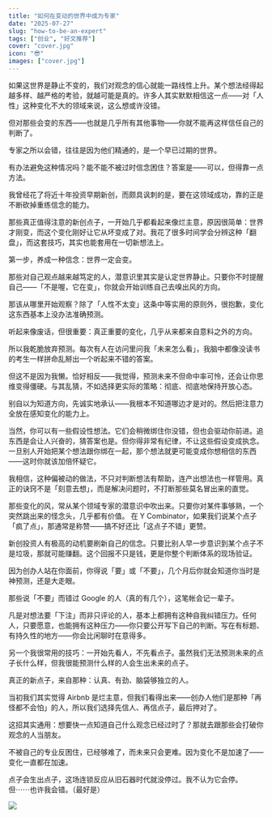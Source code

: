 ```yaml
---
title: "如何在变动的世界中成为专家"
date: "2025-07-27"
slug: "how-to-be-an-expert"
tags: ["创业", "好文推荐"]
cover: "cover.jpg"
icon: "😎"
images: ["cover.jpg"]
---
```

如果这世界是静止不变的，我们对观念的信心就能一路线性上升。某个想法经得起越多样、越严格的考验，就越可能是真的。许多人其实默默相信这一点——对「人性」这种变化不大的领域来说，这么想或许没错。



但对那些会变的东西——也就是几乎所有其他事物——你就不能再这样信任自己的判断了。



专家之所以会错，往往是因为他们精通的，是一个早已过期的世界。



有办法避免这种情况吗？能不能不被过时信念困住？答案是——可以，但得靠一点方法。



我曾经花了将近十年投资早期新创，而颇具讽刺的是，要在这领域成功，靠的正是不断砍掉重练信念的能力。



那些真正值得注意的新创点子，一开始几乎都看起来像烂主意，原因很简单：世界才刚变，而这个变化刚好让它从坏变成了对。我花了很多时间学会分辨这种「翻盘」，而这套技巧，其实也能套用在一切新想法上。



第一步，养成一种信念：世界一定会变。



那些对自己观点越来越笃定的人，潜意识里其实是认定世界静止。只要你不时提醒自己——「不是喔，它在变」，你就会开始训练自己去嗅出风的方向。



那该从哪里开始观察？除了「人性不太变」这条中等实用的原则外，很抱歉，变化这东西基本上没办法准确预测。



听起来像废话，但很重要：真正重要的变化，几乎从来都来自意料之外的方向。



所以我乾脆放弃预测。每次有人在访问里问我「未来怎么看」，我脑中都像没读书的考生一样拼命乱掰出一个听起来不错的答案。



但这不是因为我懒。恰好相反——我觉得，预测未来不但命中率可怜，还会让你思维变得僵硬。与其乱猜，不如选择更实际的策略：彻底、彻底地保持开放心态。



别自以为知道方向，先诚实地承认——我根本不知道哪边才是对的。然后把注意力全放在感知变化的能力上。



当然，你可以有一些假设性想法。它们会稍微绑住你没错，但也会驱动你前进。追东西是会让人兴奋的，猜答案也是。但你得非常有纪律，不让这些假设变成执念。
一旦别人开始把某个想法跟你绑在一起，那个想法就更可能变成你想相信的东西——这时你就该加倍怀疑它。



我相信，这种偏被动的做法，不只对判断想法有帮助，连产出想法也一样管用。真正的诀窍不是「刻意去想」，而是解决问题时，不打断那些莫名冒出来的直觉。



那些变化的风，常从某个领域专家的潜意识中吹出来。只要你对某件事够熟，一个突然跳出来的怪念头，几乎都有价值。
在 Y Combinator，如果我们说某个点子「疯了点」，那通常是称赞——搞不好还比「这点子不错」更赞。



新创投资人有极高的动机要刷新自己的信念。只要比别人早一步意识到某个点子不是垃圾，那就可能赚翻。这个回报不只是钱，更是你整个判断体系的现场验证。



因为创办人站在你面前，你得说「要」或「不要」，几个月后你就会知道你当时是神预测，还是大走眼。



那些说「不要」而错过 Google 的人（真的有几个），这笔帐会记一辈子。



凡是对想法要「下注」而非只评论的人，基本上都拥有这种自我纠错压力。任何人，只要愿意，也能拥有这种压力——你只要公开写下自己的判断。写在有标题、有持久性的地方——你会比闲聊时在意得多。



另一个我很常用的技巧：一开始先看人，不先看点子。虽然我们无法预测未来的点子长什么样，但我很能预测什么样的人会生出未来的点子。



真正的新点子，来自那种：认真、有劲、脑袋够独立的人。



当初我们其实觉得 Airbnb 是烂主意，但我们看得出来——创办人他们是那种「再怪都不会怕」的人，所以我们选择先信人、再信点子，最后押对了。



这招其实通用：想要快一点知道自己什么观念已经过时了？那就去跟那些会打破你观念的人当朋友。



不被自己的专业反困住，已经够难了，而未来只会更难。因为变化不是加速了——变化一直都在加速。



点子会生出点子，这场连锁反应从旧石器时代就没停过。我不认为它会停。
但⋯⋯也许我会错。（最好是）




![](https://prod-files-secure.s3.us-west-2.amazonaws.com/112d0858-5090-4d34-a606-b75eb8d65fd2/46476355-9cf3-4e99-9b7a-3531bc426380/1000202064.png?X-Amz-Algorithm=AWS4-HMAC-SHA256&X-Amz-Content-Sha256=UNSIGNED-PAYLOAD&X-Amz-Credential=ASIAZI2LB466V46ZTCUK%2F20250911%2Fus-west-2%2Fs3%2Faws4_request&X-Amz-Date=20250911T111020Z&X-Amz-Expires=3600&X-Amz-Security-Token=IQoJb3JpZ2luX2VjEJv%2F%2F%2F%2F%2F%2F%2F%2F%2F%2FwEaCXVzLXdlc3QtMiJGMEQCIC5fQSr42O74OMj%2FNpoRS8xyWaDRcmm3VGtc7IUPDdFmAiAOltErfuE2K%2BjTIrtMdb6QvnUe1NO7bDTSxrmtVgU6eir%2FAwgUEAAaDDYzNzQyMzE4MzgwNSIME%2FV3dQph0kseIlhVKtwDfAzMVc5VDQ%2BDdNJ7lxAZc%2FqxBXCqjyqepJYnPXtKWeqDKUcIo02tO24QVbPmHaUjC3bYjSP771K95txu5ZhPV1uL1nw%2BOsAEAzZP4pfybBwxmEUSp8mL9cvQRJR3LUjEec34xYlU96Z1GptbgZNQHjD9od9rCsp43JHMKtd5eSBNsMPGdGPwrqpfLs3F93ymHkyzyq33bGcAjHyoGPh8tQTuS0VHG3LEGJ1560rzI4yhisjJZ9Jb%2B7keMT6ppwwRVmw%2BLUoLlDgTOxYUt%2BOAibLnK%2FcVFAwp2l69010Ibkatxx88OWen3cI6DXGMTaWPBzOPMg0RFlRcd%2BfgUYwfRT134QLPtNMrSSodiolfoy5mr3c13nxwJgE23m4Mb3mpNxU7mOM43mSz6biB%2BMEbEfs6mpY7S90G12OPeef5DRaiuynzk3xyRMgilF4E%2FKeaNPyCE7fNjYoSjHANEVUPFpLg7Thr6Vozg9Nv7z%2FD7P3AJe6fsIdDu%2FFkubmeNJguvxmIpOu8r9lKH2HMcYAHaLrE3bmlv8B%2FxPxSrAmne7pdiCKt6gVGVeDkUYuLkpokO6K%2FLLUj%2Fag5Z%2Fa6D9ncWV8hJNFFVLeVXdSBG%2FaxYJQzORt%2FMlrYoExqCkAwytWKxgY6pgFH2%2B4%2Fpem%2BXEnTttdCOc1UTIiyy%2BRVX5wHLYPkxkP4uzmI6dwmIT%2FNXTCEvLUyUiz0FXGoDmXaan%2BQ%2BvxVDBTc8Pg1STJ04FGU20zutMs9iAGFwmxfVAYw6iZj9EYfzyxc04Is3wYYxKLoHv4TrBE%2BzYXdGlKgPWnnONrHOJabWKxYljr6kUHKhXeSs0TRR8yirMvenXk6F5l4wtN6wIlbCFtATswn&X-Amz-Signature=61ce406ec60b18f763db81666fdf7c237317e9adba337e8f4db7a6ffe936cd75&X-Amz-SignedHeaders=host&x-amz-checksum-mode=ENABLED&x-id=GetObject)

